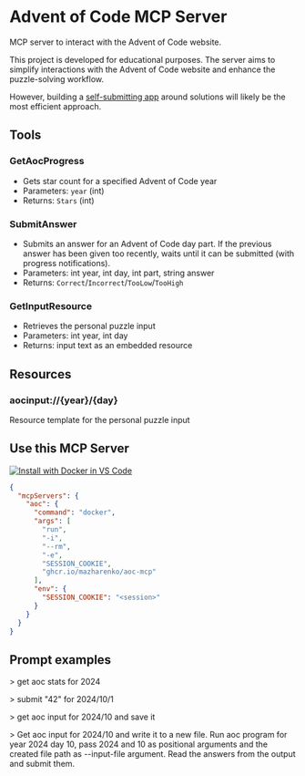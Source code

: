 # Advent of Code MCP Server

MCP server to interact with the Advent of Code website.

This project is developed for educational purposes. The server aims to simplify interactions with the Advent of Code website and enhance the puzzle-solving workflow. 

However, building a [self-submitting app](https://github.com/mazharenko/aoc-agent) around solutions will likely be the most efficient approach.

## Tools

### GetAocProgress
- Gets star count for a specified Advent of Code year
- Parameters: `year` (int)
- Returns: `Stars` (int)

### SubmitAnswer
- Submits an answer for an Advent of Code day part. If the previous answer has been given too recently, waits until it can be submitted (with progress notifications).
- Parameters: int year, int day, int part, string answer
- Returns: `Correct`/`Incorrect`/`TooLow`/`TooHigh`

### GetInputResource
- Retrieves the personal puzzle input 
- Parameters: int year, int day
- Returns: input text as an embedded resource

## Resources
### aocinput://{year}/{day}
Resource template for the personal puzzle input

## Use this MCP Server

[![Install with Docker in VS Code](https://img.shields.io/badge/VS_Code-install-0098FF?logo=visualstudiocode&logoColor=white)](https://insiders.vscode.dev/redirect/mcp/install?name=aoc&config=%7B%22command%22%3A%22docker%22%2C%22args%22%3A%5B%22run%22%2C%22-i%22%2C%22--rm%22%2C%22-e%22%2C%22SESSION_COOKIE%22%2C%22ghcr.io%2Fmazharenko%2Faoc-mcp%22%5D%2C%22env%22%3A%7B%22SESSION_COOKIE%22%3A%22%3Csession%3E%22%7D%7D)

```json
{
  "mcpServers": {
    "aoc": {
      "command": "docker",
      "args": [
        "run",
        "-i",
        "--rm",
        "-e",
        "SESSION_COOKIE",
        "ghcr.io/mazharenko/aoc-mcp"
      ],
      "env": {
        "SESSION_COOKIE": "<session>"
      }
    }
  }
}
```

## Prompt examples

\> get aoc stats for 2024
 
\> submit "42" for 2024/10/1

\> get aoc input for 2024/10 and save it

\> Get aoc input for 2024/10 and write it to a new file. Run aoc program for year 2024 day 10, pass 2024 and 10 as positional arguments and the created file path as --input-file argument. Read the answers from the output and submit them.
